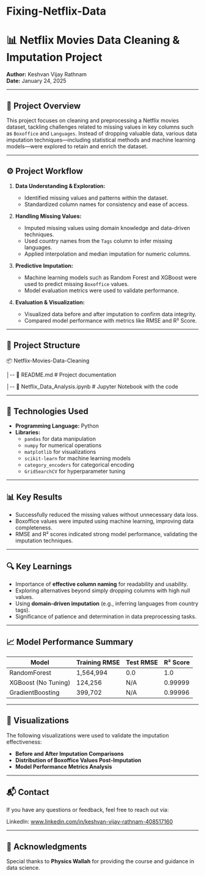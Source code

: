 # Fixing-Netflix-Data
# 📊 Netflix Movies Data Cleaning & Imputation Project

**Author:** Keshvan Vijay Rathnam  
**Date:** January 24, 2025  

---

## 📝 Project Overview  

This project focuses on cleaning and preprocessing a Netflix movies dataset, tackling challenges related to missing values in key columns such as `Boxoffice` and `Languages`. Instead of dropping valuable data, various data imputation techniques—including statistical methods and machine learning models—were explored to retain and enrich the dataset.  

---

## ⚙️ Project Workflow  

1. **Data Understanding & Exploration:**  
   - Identified missing values and patterns within the dataset.  
   - Standardized column names for consistency and ease of access.  

2. **Handling Missing Values:**  
   - Imputed missing values using domain knowledge and data-driven techniques.  
   - Used country names from the `Tags` column to infer missing languages.  
   - Applied interpolation and median imputation for numeric columns.  

3. **Predictive Imputation:**  
   - Machine learning models such as Random Forest and XGBoost were used to predict missing `Boxoffice` values.  
   - Model evaluation metrics were used to validate performance.  

4. **Evaluation & Visualization:**  
   - Visualized data before and after imputation to confirm data integrity.  
   - Compared model performance with metrics like RMSE and R² Score.  

---

## 📂 Project Structure  

📦 Netflix-Movies-Data-Cleaning

│-- 📄 README.md # Project documentation

│-- 📄 Netflix_Data_Analysis.ipynb # Jupyter Notebook with the code

---

## 🚀 Technologies Used  

- **Programming Language:** Python  
- **Libraries:**  
  - `pandas` for data manipulation  
  - `numpy` for numerical operations  
  - `matplotlib` for visualizations  
  - `scikit-learn` for machine learning models  
  - `category_encoders` for categorical encoding  
  - `GridSearchCV` for hyperparameter tuning  

---

## 📊 Key Results  

- Successfully reduced the missing values without unnecessary data loss.  
- Boxoffice values were imputed using machine learning, improving data completeness.  
- RMSE and R² scores indicated strong model performance, validating the imputation techniques.  

---

## 🔍 Key Learnings  

- Importance of **effective column naming** for readability and usability.  
- Exploring alternatives beyond simply dropping columns with high null values.  
- Using **domain-driven imputation** (e.g., inferring languages from country tags).  
- Significance of patience and determination in data preprocessing tasks.  

---

## 📈 Model Performance Summary  

| Model            | Training RMSE | Test RMSE | R² Score       |  
|------------------|--------------|-----------|----------------|  
| RandomForest     | 1,564,994     | 0.0       | 1.0            |  
| XGBoost (No Tuning) | 124,256       | N/A       | 0.99999         |  
| GradientBoosting | 399,702       | N/A       | 0.99996         |  

---

## 📸 Visualizations  

The following visualizations were used to validate the imputation effectiveness:

- **Before and After Imputation Comparisons**  
- **Distribution of Boxoffice Values Post-Imputation**  
- **Model Performance Metrics Analysis**  

---

## 📬 Contact

If you have any questions or feedback, feel free to reach out via:

LinkedIn: www.linkedin.com/in/keshvan-vijay-rathnam-408517160

---

## 🔖 Acknowledgments
Special thanks to **Physics Wallah** for providing the course and guidance in data science.

